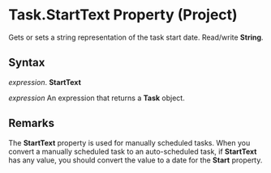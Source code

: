 
# Task.StartText Property (Project)

Gets or sets a string representation of the task start date. Read/write  **String**.


## Syntax

 _expression_. **StartText**

 _expression_ An expression that returns a **Task** object.


## Remarks

The  **StartText** property is used for manually scheduled tasks. When you convert a manually scheduled task to an auto-scheduled task, if **StartText** has any value, you should convert the value to a date for the **Start** property.

